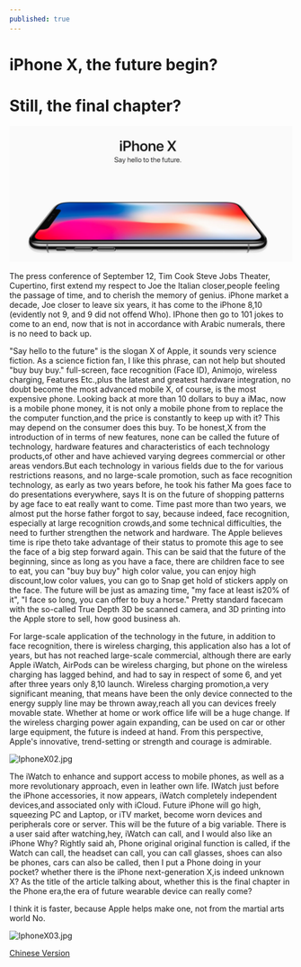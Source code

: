 ```yaml
---
published: true
---
```

# iPhone X, the future begin?
# Still, the final chapter?

![IphoneX01.jpg](IphoneX01.jpg)

  The press conference of September 12, Tim Cook Steve Jobs Theater, Cupertino, first extend my respect to Joe the Italian closer,people feeling the passage of time, and to cherish the memory of genius. iPhone market a decade, Joe closer to leave six years,
it has come to the iPhone 8,10 (evidently not 9, and 9 did not offend Who). IPhone then go to 101 jokes
to come to an end, now that is not in accordance with Arabic numerals, there is no need to back up.

  "Say hello to the future" is the slogan X of Apple, it sounds very science fiction. As a science fiction fan, I like
this phrase, can not help but shouted "buy buy buy."  full-screen, face recognition (Face ID), Animojo, wireless charging,
Features Etc.,plus the latest and greatest hardware integration, no doubt become the most advanced mobile X, of course, is the most expensive phone.
Looking back at more than 10 dollars to buy a iMac, now is a mobile phone money, it is not only a mobile phone from to replace the
the computer function,and the price is constantly to keep up with it? This may depend on the consumer does this buy. To be honest,X from the introduction of
in terms of new features, none can be called the future of technology, hardware features and characteristics of each technology products,of other
and have achieved varying degrees commercial  or other areas vendors.But each technology in various fields due to the  for various
restrictions reasons, and no large-scale promotion, such as face recognition technology, as early as two years before, he took his father Ma
goes face to do presentations everywhere, says It is on the future of shopping patterns by age face to eat really want to come. Time
past more than two years, we almost put the horse father forgot to say, because indeed, face recognition, especially at large
recognition crowds,and some technical difficulties, the need to further strengthen the network and hardware. The Apple believes  time is ripe
theto take advantage of their status to promote this age to see the face of a big step forward again. This can be said that the future of the
beginning, since as long as you have a face, there are children face to see to eat, you can "buy buy buy" high color value, you can enjoy high
discount,low color values, you can go to Snap get hold of stickers apply on the face. The future will be just as amazing time, "my face at least
is20% of it", "I face so long, you can offer to buy a horse." Pretty standard facecam with the so-called True Depth
3D be scanned camera, and 3D printing into the Apple store to sell, how good business ah.

  For large-scale application of the technology in the future, in addition to face recognition, there is wireless charging, this application also has a lot of
years, but has not reached large-scale commercial, although there are early Apple iWatch, AirPods can be wireless charging, but phone
on the wireless charging has lagged behind, and had to say in respect of some 6, and yet after three years only 8,10 launch. Wireless charging
promotion,a very significant meaning, that means have been the only device connected to the energy supply line may be thrown away,reach all
you can devices freely movable state. Whether at home or work office life will be a huge change. If the wireless
charging power again expanding, can be used on car or other large equipment, the future is indeed at hand. From this
perspective, Apple's innovative, trend-setting or strength and courage is admirable.
  
  ![IphoneX02.jpg](/IphoneX02.jpg)

  The iWatch to enhance and support access to mobile phones, as well as a more revolutionary approach, even in leather own life. IWatch just before the iPhone accessories, it now appears, iWatch completely independent
devices,and associated only with iCloud. Future iPhone will go high, squeezing PC and Laptop, or iTV market, become
worn devices and peripherals core or server. This will be the future of a big variable. There is a user said after watching,hey, iWatch can call, and I would also like an iPhone Why? Rightly said ah, Phone original original
function is called, if the Watch can call, the headset can call, you can call glasses, shoes
can also be phones, cars can also be called, then I put a Phone doing in your pocket? whether there is the  iPhone
next-generation X,is indeed unknown X? As the title of the article talking about, whether this is the final chapter in the Phone era,the era of future wearable device can really come?

I think it is faster, because Apple helps make one, not from the martial arts world No.

![IphoneX03.jpg](/IphoneX03.jpg)

[Chinese Version](https://sway.com/qeO5osDNwmmDbF2C?ref=Link&loc=play)
